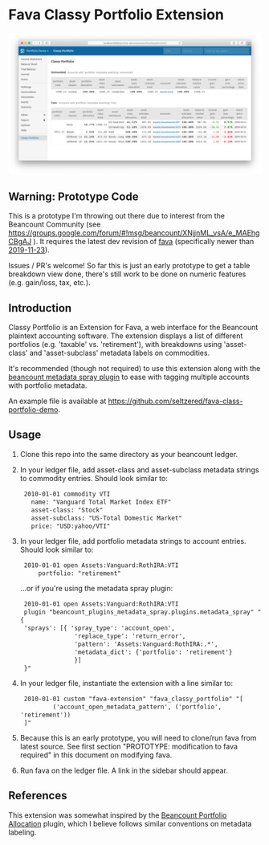 # Fava Classy Portfolio Extension

![Classy Portfolio Screenshot](./readme-screenshot.png)

## Warning: Prototype Code
This is a prototype I'm throwing out there due to interest from the Beancount Community (see https://groups.google.com/forum/#!msg/beancount/XNjjnML_vsA/e_MAEhgCBgAJ ). It requires the latest dev revision of [fava](https://github.com/beancount/fava) (specifically newer than [2019-11-23](https://github.com/beancount/fava/commit/4d977c98ad07bff924da7c290b78ee9121e2bf38)).

Issues / PR's welcome! So far this is just an early prototype to get a table breakdown view done, there's still work to be done on numeric features (e.g. gain/loss, tax, etc.).

## Introduction
Classy Portfolio is an Extension for Fava, a web interface for the Beancount plaintext accounting software. The extension displays a list of different portfolios (e.g. 'taxable' vs. 'retirement'), with breakdowns using 'asset-class' and 'asset-subclass' metadata labels on commodities.

It's recommended (though not required) to use this extension along with the [beancount metadata spray plugin](https://github.com/seltzered/beancount-plugins-metadata-spray) to ease with tagging multiple accounts with portfolio metadata.

An example file is available at https://github.com/seltzered/fava-class-portfolio-demo.

## Usage

1. Clone this repo into the same directory as your beancount ledger.

2. In your ledger file, add asset-class and asset-subclass metadata strings to commodity entries. Should look similar to: 

        2010-01-01 commodity VTI
          name: "Vanguard Total Market Index ETF"
          asset-class: "Stock"
          asset-subclass: "US-Total Domestic Market"
          price: "USD:yahoo/VTI" 

3. In your ledger file, add portfolio metadata strings to account entries. Should look similar to:

        2010-01-01 open Assets:Vanguard:RothIRA:VTI
            portfolio: "retirement"
    ...or if you're using the metadata spray plugin:

        2010-01-01 open Assets:Vanguard:RothIRA:VTI
        plugin "beancount_plugins_metadata_spray.plugins.metadata_spray" "{
        'sprays': [{ 'spray_type': 'account_open',
                      'replace_type': 'return_error',
                      'pattern': 'Assets:Vanguard:RothIRA:.*',
                      'metadata_dict': {'portfolio': 'retirement'}
                      }]
        }"

4. In your ledger file, instantiate the extension with a line similar to:

        2010-01-01 custom "fava-extension" "fava_classy_portfolio" "[
                ('account_open_metadata_pattern', ('portfolio', 'retirement'))
        ]"

5. Because this is an early prototype, you will need to clone/run fava from latest source. See first section "PROTOTYPE: modification to fava required" in this document on modifying fava.

6. Run fava on the ledger file. A link in the sidebar should appear.

## References

This extension was somewhat inspired by the [Beancount Portfolio Allocation](https://github.com/ghislainbourgeois/beancount_portfolio_allocation) plugin, which I believe follows similar conventions on metadata labeling.
